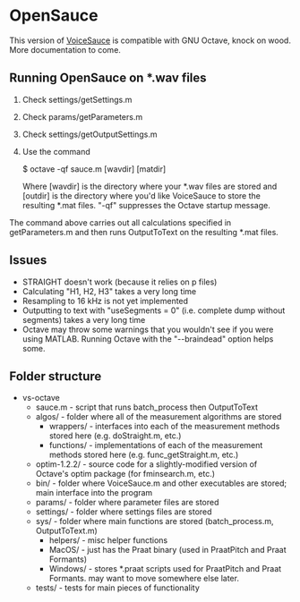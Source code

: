 # OpenSauce

This version of [VoiceSauce](http://www.seas.ucla.edu/spapl/voicesauce/) is compatible with GNU Octave, knock on wood. More documentation to come.

## Running OpenSauce on *.wav files

1. Check settings/getSettings.m
2. Check params/getParameters.m
3. Check settings/getOutputSettings.m
4. Use the command

	$ octave -qf sauce.m [wavdir] [matdir]

	Where [wavdir] is the directory where your *.wav files are stored and [outdir] is the directory where you'd like VoiceSauce to store the resulting *.mat files. "-qf" suppresses the Octave startup message.

The command above carries out all calculations specified in getParameters.m and then runs OutputToText on the resulting *.mat files.

## Issues
* STRAIGHT doesn't work (because it relies on p files)
* Calculating "H1, H2, H3" takes a very long time
* Resampling to 16 kHz is not yet implemented
* Outputting to text with "useSegments = 0" (i.e. complete dump without segments) takes a very long time
* Octave may throw some warnings that you wouldn't see if you were using MATLAB. Running Octave with the "--braindead" option helps some.

## Folder structure
* vs-octave
	* sauce.m - script that runs batch_process then OutputToText
	* algos/ - folder where all of the measurement algorithms are stored
		* wrappers/ - interfaces into each of the measurement methods stored here (e.g. doStraight.m, etc.)
		* functions/ - implementations of each of the measurement methods stored here (e.g. func_getStraight.m, etc.)
	* optim-1.2.2/ - source code for a slightly-modified version of Octave's optim package (for fminsearch.m, etc.)
	* bin/ - folder where VoiceSauce.m and other executables are stored; main interface into the program
	* params/ - folder where parameter files are stored
	* settings/ - folder where settings files are stored
	* sys/ - folder where main functions are stored (batch_process.m, OutputToText.m)
		* helpers/ - misc helper functions
		* MacOS/ - just has the Praat binary (used in PraatPitch and Praat Formants)
		* Windows/ - stores *.praat scripts used for PraatPitch and Praat Formants. may want to move somewhere else later.
	* tests/ - tests for main pieces of functionality